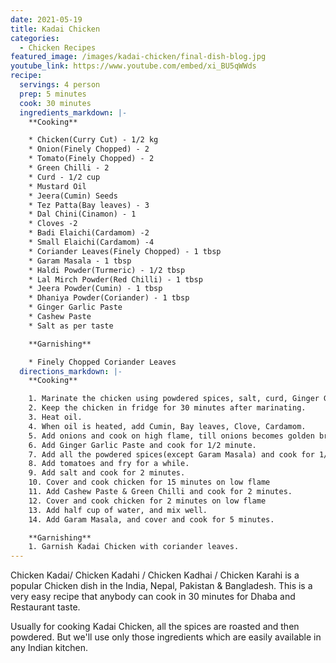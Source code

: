 ```yaml
---
date: 2021-05-19
title: Kadai Chicken
categories:
  - Chicken Recipes
featured_image: /images/kadai-chicken/final-dish-blog.jpg
youtube_link: https://www.youtube.com/embed/xi_BU5qWWds    
recipe:
  servings: 4 person
  prep: 5 minutes
  cook: 30 minutes
  ingredients_markdown: |-
    **Cooking**

    * Chicken(Curry Cut) - 1/2 kg
    * Onion(Finely Chopped) - 2
    * Tomato(Finely Chopped) - 2
    * Green Chilli - 2
    * Curd - 1/2 cup
    * Mustard Oil
    * Jeera(Cumin) Seeds
    * Tez Patta(Bay leaves) - 3
    * Dal Chini(Cinamon) - 1
    * Cloves -2
    * Badi Elaichi(Cardamom) -2 
    * Small Elaichi(Cardamom) -4
    * Coriander Leaves(Finely Chopped) - 1 tbsp
    * Garam Masala - 1 tbsp
    * Haldi Powder(Turmeric) - 1/2 tbsp
    * Lal Mirch Powder(Red Chilli) - 1 tbsp
    * Jeera Powder(Cumin) - 1 tbsp
    * Dhaniya Powder(Coriander) - 1 tbsp
    * Ginger Garlic Paste
    * Cashew Paste
    * Salt as per taste

    **Garnishing**

    * Finely Chopped Coriander Leaves
  directions_markdown: |-
    **Cooking**

    1. Marinate the chicken using powdered spices, salt, curd, Ginger Garlic paste & oil.
    2. Keep the chicken in fridge for 30 minutes after marinating. 
    3. Heat oil.
    4. When oil is heated, add Cumin, Bay leaves, Clove, Cardamom.
    5. Add onions and cook on high flame, till onions becomes golden brown
    6. Add Ginger Garlic Paste and cook for 1/2 minute.
    7. Add all the powdered spices(except Garam Masala) and cook for 1/2 minute.
    8. Add tomatoes and fry for a while.
    9. Add salt and cook for 2 minutes.
    10. Cover and cook chicken for 15 minutes on low flame
    11. Add Cashew Paste & Green Chilli and cook for 2 minutes.
    12. Cover and cook chicken for 2 minutes on low flame
    13. Add half cup of water, and mix well.
    14. Add Garam Masala, and cover and cook for 5 minutes.

    **Garnishing**
    1. Garnish Kadai Chicken with coriander leaves.
---
```

Chicken Kadai/ Chicken Kadahi / Chicken Kadhai  / Chicken Karahi  is a popular Chicken dish in the India, Nepal, Pakistan & Bangladesh. 
This is a very easy recipe that anybody can cook in 30 minutes for Dhaba and Restaurant taste.


Usually for cooking Kadai Chicken, all the spices are roasted and then powdered. 
But we'll use only those ingredients which are easily available in any Indian kitchen.
